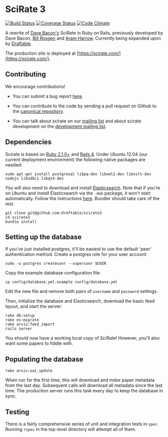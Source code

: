 # SciRate 3

[![Build Status](https://travis-ci.org/draftable/scirate3.svg?branch=master)](https://travis-ci.org/draftable/scirate3)
[![Coverage Status](https://coveralls.io/repos/draftable/scirate3/badge.png?branch=master)](https://coveralls.io/r/draftable/scirate3?branch=master)
[![Code Climate](https://codeclimate.com/github/draftable/scirate3.png)](https://codeclimate.com/github/draftable/scirate3)

A rewrite of [Dave Bacon's](http://dabacon.org) SciRate in Ruby on Rails, previously developed by Dave Bacon, [Bill Rosgen](http://intractable.ca/bill/) and [Aram Harrow](http://www.mit.edu/~aram/). Currently being expanded upon by [Draftable](https://draftable.com/).

The production site is deployed at [https://scirate.com/](https://scirate.com/).

## Contributing

We encourage contributions!

* You can submit a bug report [here](https://github.com/draftable/scirate3/issues).

* You can contribute to the code by sending a pull request on Github to the [canonical repository](https://github.com/draftable/scirate3).

* You can talk about scirate on our [mailing list](https://groups.google.com/forum/?fromgroups=#!forum/scirate) and about scirate development on the [development mailing list](https://groups.google.com/forum/?fromgroups=#!forum/scirate-dev).

## Dependencies

Scirate is based on [Ruby 2.1.0+](http://rvm.io/) and [Rails 4](http://rubyonrails.org/). Under Ubuntu 12.04 (our current deployment environment) the following native packages are needed:

```shell
sudo apt-get install postgresql libpq-dev libxml2-dev libxslt-dev nodejs libodbc1 libqt4-dev
```

You will also need to download and install [Elasticsearch](http://www.elasticsearch.org/overview/elkdownloads/). Note that if you're on Ubuntu and install Elasticsearch via the `.deb` package, it won't start automatically. Follow the instructions [here](http://www.elasticsearch.org/guide/en/elasticsearch/reference/current/setup-service.html). Bundler should take care of the rest.

```shell
git clone git@github.com:draftable/scirate3
cd scirate3
bundle install
```

## Setting up the database

If you've just installed postgres, it'll be easiest to use the default 'peer' authentication method.  Create a postgres role for your user account:

```shell
sudo -u postgres createuser --superuser $USER
```

Copy the example database configuration file:

```
cp config/database.yml.example config/database.yml
```

Edit the new file and remove both pairs of `username` and `password` settings.

Then, initialize the database and Elasticsearch, download the basic feed layout, and start the server:

```shell
rake db:setup
rake es:migrate
rake arxiv:feed_import
rails server
```

You should now have a working local copy of SciRate! However, you'll also want some papers to fiddle with.

## Populating the database

```shell
rake arxiv:oai_update
```

When run for the first time, this will download and index paper metadata from the last day. Subsequent calls will download all metadata since the last time. The production server runs this task every day to keep the database in sync.

## Testing

There is a fairly comprehensive series of unit and integration tests in `spec`. Running `rspec` in the top-level directory will attempt all of them.
